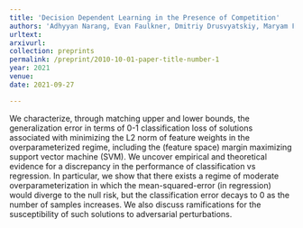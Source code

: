 ```yaml
---
title: 'Decision Dependent Learning in the Presence of Competition'
authors: 'Adhyyan Narang, Evan Faulkner, Dmitriy Drusvyatskiy, Maryam Fazel, Lillian J Ratliff'
urltext:
arxivurl:
collection: preprints
permalink: /preprint/2010-10-01-paper-title-number-1
year: 2021
venue: 
date: 2021-09-27

---
```


We characterize, through matching upper and lower bounds, the generalization error in terms of 0-1 classification loss of solutions associated with minimizing the L2 norm of feature weights in the overparameterized regime, including the (feature space) margin maximizing support vector machine (SVM).
We uncover empirical and theoretical evidence for a discrepancy in the performance of classification vs regression.
In particular, we show that there exists a regime of moderate overparameterization in which the mean-squared-error (in regression) would diverge to the null risk, but the classification error decays to 0 as the number of samples increases.
We also discuss ramifications for the susceptibility of such solutions to adversarial perturbations.

